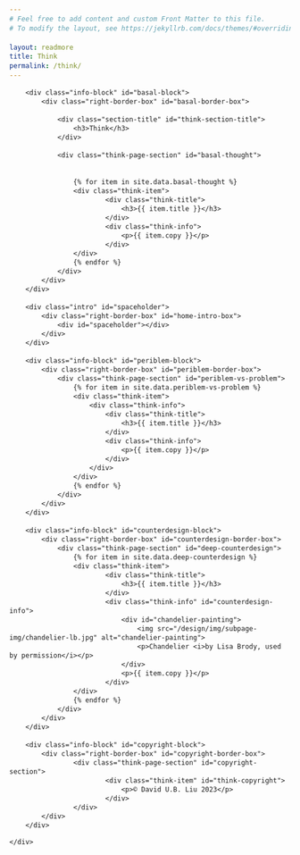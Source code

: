 ```yaml
---
# Feel free to add content and custom Front Matter to this file.
# To modify the layout, see https://jekyllrb.com/docs/themes/#overriding-theme-defaults

layout: readmore
title: Think
permalink: /think/
---
```


<head>
    <meta charset="UTF-8" />
    <meta name="viewport" content="width=device-width">
    <link rel="stylesheet" type="text/css" href="../css/styles.css" />
    <link rel="stylesheet" type="text/css" href="../css/readmore-styles.css" />
</head>

<body id="think-body">
    <div id="wrapper">
    
        
        <div class="info-block" id="basal-block">
            <div class="right-border-box" id="basal-border-box">
            
                <div class="section-title" id="think-section-title">
                    <h3>Think</h3>
                </div>
               
                <div class="think-page-section" id="basal-thought">
                    

                    {% for item in site.data.basal-thought %}
                    <div class="think-item">
                            <div class="think-title">
                                <h3>{{ item.title }}</h3>
                            </div>
                            <div class="think-info">
                                <p>{{ item.copy }}</p>
                            </div>
                    </div>
                    {% endfor %}
                </div>
            </div>
        </div>

        <div class="intro" id="spaceholder">
            <div class="right-border-box" id="home-intro-box">
                <div id="spaceholder"></div>
            </div>
        </div>

        <div class="info-block" id="periblem-block">
            <div class="right-border-box" id="periblem-border-box">
                <div class="think-page-section" id="periblem-vs-problem">
                    {% for item in site.data.periblem-vs-problem %}
                    <div class="think-item">
                        <div class="think-info">
                            <div class="think-title">
                                <h3>{{ item.title }}</h3>
                            </div>
                            <div class="think-info">
                                <p>{{ item.copy }}</p>
                            </div>
                        </div>
                    </div>
                    {% endfor %}
                </div>
            </div>
        </div>

        <div class="info-block" id="counterdesign-block">
            <div class="right-border-box" id="counterdesign-border-box">
                <div class="think-page-section" id="deep-counterdesign">
                    {% for item in site.data.deep-counterdesign %}
                    <div class="think-item">
                            <div class="think-title">
                                <h3>{{ item.title }}</h3>
                            </div>
                            <div class="think-info" id="counterdesign-info">
                                <div id="chandelier-painting">
                                    <img src="/design/img/subpage-img/chandelier-lb.jpg" alt="chandelier-painting">
                                    <p>Chandelier <i>by Lisa Brody, used by permission</i></p>
                                </div>
                                <p>{{ item.copy }}</p>
                            </div>
                    </div>
                    {% endfor %}
                </div>
            </div>
        </div>

        <div class="info-block" id="copyright-block">
            <div class="right-border-box" id="copyright-border-box">
                    <div class="think-page-section" id="copyright-section">
                            <div class="think-item" id="think-copyright">
                                <p>© David U.B. Liu 2023</p>
                            </div>
                    </div>
            </div>
        </div>
<!-- 
        <div class="info-block" id="chandelier-block">
            <div class="right-border-box" id="chandelier-border-box">
                <div id="chandelier-painting">
                    <img src="/design/img/subpage-img/chandelier-lb.jpg" alt="chandelier-painting">
                    <p><i>Chandelier</i> by Lisa Brody, used by permission</p>
                </div>
            </div>
        </div> -->



    </div>
</body>